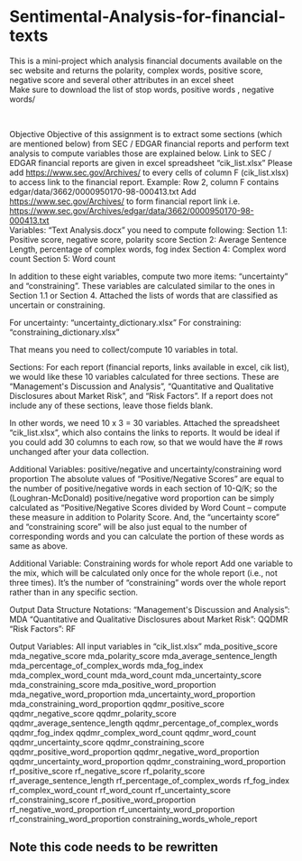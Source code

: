 # Sentimental-Analysis-for-financial-texts
This is a mini-project which analysis financial documents available on the sec website and returns the polarity, complex words, positive score, negative score and several other attributes in an excel sheet  
Make sure to download the list of stop words, positive words , negative words/

<br />


Objective
Objective of this assignment is to extract some sections (which are mentioned below) from SEC / EDGAR financial reports and perform text analysis to compute variables those are explained below. Link to SEC / EDGAR financial reports are given in excel spreadsheet “cik_list.xlsx”
Please add https://www.sec.gov/Archives/ to every cells of column F (cik_list.xlsx) to access link to the financial report. 
Example: Row 2, column F contains edgar/data/3662/0000950170-98-000413.txt
Add https://www.sec.gov/Archives/ to form financial report link i.e. 
https://www.sec.gov/Archives/edgar/data/3662/0000950170-98-000413.txt 
<br />
Variables:
“Text Analysis.docx” you need to compute following: 
Section 1.1: Positive score, negative score, polarity score
Section 2: Average Sentence Length, percentage of complex words, fog index
Section 4: Complex word count
Section 5: Word count
 
In addition to these eight variables, compute two more items: “uncertainty” and “constraining”. These variables are calculated similar to the ones in Section 1.1 or Section 4. Attached the lists of words that are classified as uncertain or constraining.
 
For uncertainty: “uncertainty_dictionary.xlsx”
For constraining: “constraining_dictionary.xlsx”
 
That means you need to collect/compute 10 variables in total.
 
Sections:
For each report (financial reports, links available in excel, cik list), we would like these 10 variables calculated for three sections. These are 
“Management's Discussion and Analysis”, 
“Quantitative and Qualitative Disclosures about Market Risk”, and 
“Risk Factors”. 
If a report does not include any of these sections, leave those fields blank.
 
In other words, we need 10 x 3 = 30 variables.
Attached the spreadsheet “cik_list.xlsx”, which also contains the links to reports. It would be ideal if you could add 30 columns to each row, so that we would have the # rows unchanged after your data collection.

Additional Variables: positive/negative and uncertainty/constraining word proportion 
The absolute values of “Positive/Negative Scores” are equal to the number of positive/negative words in each section of 10-Q/K; so the (Loughran-McDonald) positive/negative word proportion can be simply calculated as “Positive/Negative Scores divided by Word Count – compute these measure in addition to Polarity Score.  And, the “uncertainty score” and “constraining score” will be also just equal to the number of corresponding words and you can calculate the portion of these words as same as above.  
 
Additional Variable: Constraining words for whole report
Add one variable to the mix, which will be calculated only once for the whole report (i.e., not three times). It’s the number of “constraining” words over the whole report rather than in any specific section.

Output Data Structure
Notations: 
“Management's Discussion and Analysis”: MDA
“Quantitative and Qualitative Disclosures about Market Risk”: QQDMR
“Risk Factors”: RF

Output Variables: 
All input variables in “cik_list.xlsx”
mda_positive_score
mda_negative_score
mda_polarity_score
mda_average_sentence_length
mda_percentage_of_complex_words
mda_fog_index
mda_complex_word_count
mda_word_count
mda_uncertainty_score
mda_constraining_score
mda_positive_word_proportion
mda_negative_word_proportion
mda_uncertainty_word_proportion
mda_constraining_word_proportion
qqdmr_positive_score
qqdmr_negative_score
qqdmr_polarity_score
qqdmr_average_sentence_length
qqdmr_percentage_of_complex_words
qqdmr_fog_index
qqdmr_complex_word_count
qqdmr_word_count
qqdmr_uncertainty_score
qqdmr_constraining_score
qqdmr_positive_word_proportion
qqdmr_negative_word_proportion
qqdmr_uncertainty_word_proportion
qqdmr_constraining_word_proportion
rf_positive_score
rf_negative_score
rf_polarity_score
rf_average_sentence_length
rf_percentage_of_complex_words
rf_fog_index
rf_complex_word_count
rf_word_count
rf_uncertainty_score
rf_constraining_score
rf_positive_word_proportion
rf_negative_word_proportion
rf_uncertainty_word_proportion
rf_constraining_word_proportion
constraining_words_whole_report

## Note this code needs to be rewritten
